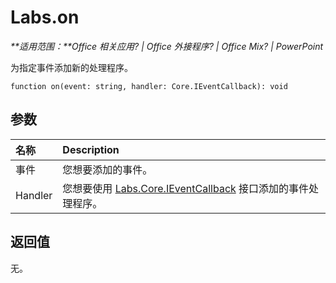 
# <a name="labs.on"></a>Labs.on

 _**适用范围：**Office 相关应用? | Office 外接程序? | Office Mix? | PowerPoint_

为指定事件添加新的处理程序。

```
function on(event: string, handler: Core.IEventCallback): void
```


## <a name="parameters"></a>参数


|**名称**|**Description**|
|:-----|:-----|
|事件|您想要添加的事件。|
|Handler|您想要使用 [Labs.Core.IEventCallback](../../reference/office-mix/labs.core.ieventcallback.md) 接口添加的事件处理程序。|

## <a name="return-value"></a>返回值

无。

